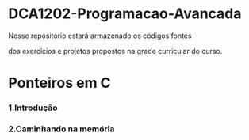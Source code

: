 # DCA1202-Programacao-Avancada

Nesse repositório estará armazenado os códigos fontes 

dos exercícios e projetos propostos na grade curricular do curso.

# Ponteiros em C

### 1.Introdução
### 2.Caminhando na memória
